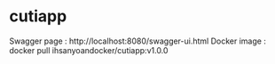 # cutiapp

Swagger page : http://localhost:8080/swagger-ui.html
Docker image : docker pull ihsanyoandocker/cutiapp:v1.0.0
